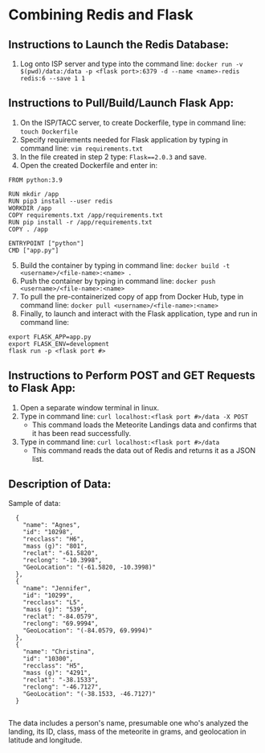 # Combining Redis and Flask

## Instructions to Launch the Redis Database:
1. Log onto ISP server and type into the command line: `docker run -v $(pwd)/data:/data -p <flask port>:6379 -d --name <name>-redis redis:6 --save 1 1`

## Instructions to Pull/Build/Launch Flask App:
1. On the ISP/TACC server, to create Dockerfile, type in command line: `touch Dockerfile`
2. Specify requirements needed for Flask application by typing in command line: `vim requirements.txt`
3. In the file created in step 2 type: `Flask==2.0.3` and save.
4. Open the created Dockerfile and enter in:
```
FROM python:3.9

RUN mkdir /app
RUN pip3 install --user redis
WORKDIR /app
COPY requirements.txt /app/requirements.txt
RUN pip install -r /app/requirements.txt
COPY . /app

ENTRYPOINT ["python"]
CMD ["app.py"]
```
5. Build the container by typing in command line: `docker build -t <username>/<file-name>:<name> .`
6. Push the container by typing in command line: `docker push <username>/<file-name>:<name>`
7. To pull the pre-containerized copy of app from Docker Hub, type in command line: `docker pull <username>/<file-name>:<name>
`
8. Finally, to launch and interact with the Flask application, type and run in command line:
```
export FLASK_APP=app.py
export FLASK_ENV=development
flask run -p <flask port #>
```

## Instructions to Perform POST and GET Requests to Flask App:
1. Open a separate window terminal in linux.
2. Type in command line: `curl localhost:<flask port #>/data -X POST`
    - This command loads the Meteorite Landings data and confirms that it has been read successfully.
3. Type in command line: `curl localhost:<flask port #>/data`
    - This command reads the data out of Redis and returns it as a JSON list.

## Description of Data:
Sample of data:
```
  {
    "name": "Agnes",
    "id": "10298",
    "recclass": "H6",
    "mass (g)": "801",
    "reclat": "-61.5820",
    "reclong": "-10.3998",
    "GeoLocation": "(-61.5820, -10.3998)"
  },
  {
    "name": "Jennifer",
    "id": "10299",
    "recclass": "L5",
    "mass (g)": "539",
    "reclat": "-84.0579",
    "reclong": "69.9994",
    "GeoLocation": "(-84.0579, 69.9994)"
  },
  {
    "name": "Christina",
    "id": "10300",
    "recclass": "H5",
    "mass (g)": "4291",
    "reclat": "-38.1533",
    "reclong": "-46.7127",
    "GeoLocation": "(-38.1533, -46.7127)"
  }
 
```
The data includes a person's name, presumable one who's analyzed the landing, its ID, class, mass of the meteorite in grams, and geolocation in latitude and longitude. 

